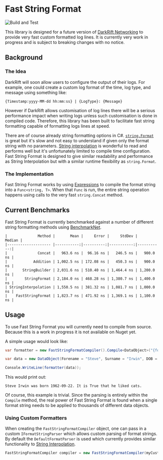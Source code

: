 # Fast String Format
![Build and Test](https://github.com/DarkRiftNetworking/fast-string-format/workflows/Build%20and%20Test/badge.svg)

This library is designed for a future version of [DarkRift Networking](https://github.com/DarkRiftNetworking/DarkRift) to provide very fast custom formatted log lines. It is currently very work in progress and is subject to breaking changes with no notice.

## Background
### The Idea
DarkRift will soon allow users to configure the output of their logs. For example, one could create a custom log format of the time, log type, and message using something like:
```
{Timestamp:yyyy-MM-dd hh:mm:ss} | {LogType}: {Message}
```
However if DarkRift allows customisation of log lines there will be a serious performance impact when writing logs unless such customisation is done in compiled code. Therefore, this library has been built to facilitate fast string formatting capable of formatting logs lines at speed.

There are of course already string formatting options in C#. [`string.Format`](https://docs.microsoft.com/en-us/dotnet/api/system.string.format) is great but it's slow and not easy to understand if given only the format string with no parameters. [String interpolation](https://docs.microsoft.com/en-us/dotnet/csharp/language-reference/tokens/interpolated) is wonderful to read and performs well but it's unfortunately limited to compile time configuration. Fast String Format is designed to give similar readability and performance as String Interpolation but with a similar runtime flexibility as `string.Format`.

### The Implementation
Fast String Format works by using [Expressions](https://docs.microsoft.com/en-us/dotnet/csharp/programming-guide/statements-expressions-operators/expressions) to compile the format string into a `Func<string, T>`. When that `Func` is run, the entire string operation happens using calls to the very fast `string.Concat` method.

## Current Benchmarks
Fast String Format is currently benchmarked against a number of different string formatting methods using [BenchmarkNet](https://github.com/dotnet/BenchmarkDotNet).
```
|              Method |       Mean |     Error |     StdDev |     Median |
|-------------------- |-----------:|----------:|-----------:|-----------:|
|              Concat |   963.6 ns |  96.16 ns |   246.5 ns |   900.0 ns |
|            Addition | 1,002.5 ns | 172.08 ns |   450.3 ns |   900.0 ns |
|       StringBuilder | 2,031.6 ns | 510.40 ns | 1,464.4 ns | 1,200.0 ns |
|        StringFormat | 2,184.0 ns | 468.28 ns | 1,380.7 ns | 1,400.0 ns |
| StringInterpolation | 1,550.5 ns | 381.32 ns | 1,081.7 ns | 1,000.0 ns |
|    FastStringFormat | 1,823.7 ns | 471.92 ns | 1,369.1 ns | 1,100.0 ns |
```

## Usage
To use Fast String Format you will currently need to compile from source. Because this is a work in progress it is not available on Nuget yet.

A simple usage would look like:
```csharp
var formatter = new FastStringFormatCompiler().Compile<DataObject>("{forename} {surname} was born {DOB::yyyy-MM-dd}. It is {likesCats} that he liked cats.");

var data = new DataObject(Forename = "Steve", Surname = "Irwin", DOB = new DateTime(1962, 9, 22), LikesCats = true);

Console.WriteLine(formatter(data));
```

This would print out:
```
Steve Irwin was born 1962-09-22. It is True that he liked cats.
```

Of course, this example is trivial. Since the parsing is entirely within the `Compile` method, the real power of Fast String Format is found when a single format string needs to be applied to thousands of different data objects.

### Using Custom Formatters
When creating the `FastStringFormatCompiler` object, one can pass in a custom `IFormatStringParser` which allows custom parsing of format strings. By default the `DefaultFormatParser` is used which currently provides similar functionality to [String Interpolation](https://docs.microsoft.com/en-us/dotnet/csharp/language-reference/tokens/interpolated).

```csharp
FastStringFormatCompiler compiler = new FastStringFormatCompiler(myCustomFormatStringParser);
```
